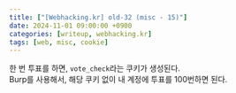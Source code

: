 ```yaml
---
title: ["[Webhacking.kr] old-32 (misc - 15)"]
date: 2024-11-01 09:00:00 +0900
categories: [writeup, webhacking.kr]
tags: [web, misc, cookie]
---
```

  

한 번 투표를 하면, `vote_check`라는 쿠키가 생성된다.  
Burp를 사용해서, 해당 쿠키 없이 내 계정에 투표를 100번하면 된다.  